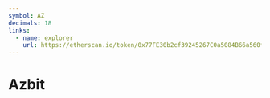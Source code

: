 ```yaml
---
symbol: AZ
decimals: 18
links:
  - name: explorer
    url: https://etherscan.io/token/0x77FE30b2cf39245267C0a5084B66a560f1cF9E1f
---
```


# Azbit
